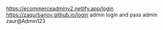 https://ecommerceadminv2.netlify.app/login
https://zaqurbanov.github.io/login
admin login and pass 
admin
zaur@Admin123
